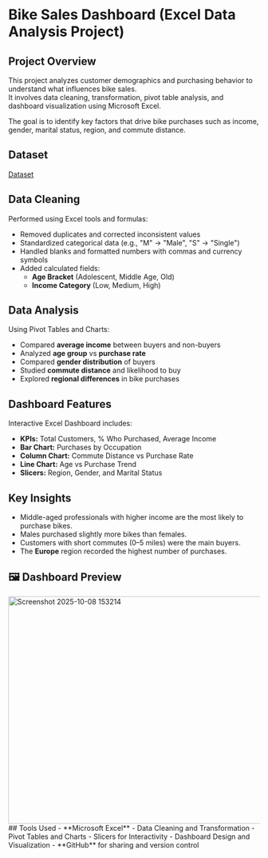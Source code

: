#  Bike Sales Dashboard (Excel Data Analysis Project)

##  Project Overview
This project analyzes customer demographics and purchasing behavior to understand what influences bike sales.  
It involves data cleaning, transformation, pivot table analysis, and dashboard visualization using Microsoft Excel.

The goal is to identify key factors that drive bike purchases such as income, gender, marital status, region, and commute distance.

##  Dataset
[Dataset](https://github.com/Allan-Kip/Data-Analysis-Dashboard/blob/main/data/bike_buyers.xlsx)

##  Data Cleaning
Performed using Excel tools and formulas:
- Removed duplicates and corrected inconsistent values  
- Standardized categorical data (e.g., "M" → "Male", "S" → "Single")  
- Handled blanks and formatted numbers with commas and currency symbols  
- Added calculated fields:
  - **Age Bracket** (Adolescent, Middle Age, Old)
  - **Income Category** (Low, Medium, High)
##  Data Analysis
Using Pivot Tables and Charts:
- Compared **average income** between buyers and non-buyers  
- Analyzed **age group** vs **purchase rate**  
- Compared **gender distribution** of buyers  
- Studied **commute distance** and likelihood to buy  
- Explored **regional differences** in bike purchases

##  Dashboard Features
Interactive Excel Dashboard includes:
- **KPIs:** Total Customers, % Who Purchased, Average Income  
- **Bar Chart:** Purchases by Occupation   
- **Column Chart:** Commute Distance vs Purchase Rate  
- **Line Chart:** Age vs Purchase Trend  
- **Slicers:** Region, Gender, and Marital Status
##  Key Insights
- Middle-aged professionals with higher income are the most likely to purchase bikes.  
- Males purchased slightly more bikes than females.  
- Customers with short commutes (0–5 miles) were the main buyers.  
- The **Europe** region recorded the highest number of purchases.
## 🖼 Dashboard Preview
<img width="582" height="455" alt="Screenshot 2025-10-08 153214" src="https://github.com/user-attachments/assets/934be322-dba0-46a2-9182-787ba2207c46" />
##  Tools Used
- **Microsoft Excel**
  - Data Cleaning and Transformation  
  - Pivot Tables and Charts  
  - Slicers for Interactivity  
  - Dashboard Design and Visualization  
- **GitHub** for sharing and version control 
